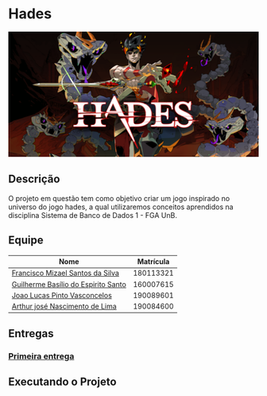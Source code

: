 # **Hades**

<div align="center">
<img src="docs/images/hades_banner.png" />

</div>

## Descrição

<div>
<p>
    O projeto em questão tem como objetivo criar um jogo inspirado no universo do jogo hades, a qual utilizaremos conceitos aprendidos na disciplina Sistema de Banco de Dados 1 - FGA UnB.
</p>
</div>

## Equipe

| Nome                                                                          | Matrícula |
| ----------------------------------------------------------------------------- | --------- |
| <a href="https://www.github.com/frmiza">Francisco Mizael Santos da Silva </a> | 180113321 |
| <a href="github.com/GuilhermeBES">Guilherme Basílio do Espirito Santo</a>     | 160007615 |
| <a href="github.com/HacKairos">Joao Lucas Pinto Vasconcelos</a>               | 190089601 |
| <a href="https://github.com/Arthurlima544">Arthur josé Nascimento de Lima</a> | 190084600 |

## Entregas

### [Primeira entrega](https://youtu.be/GX8d1hQ-mIk)

## Executando o Projeto



